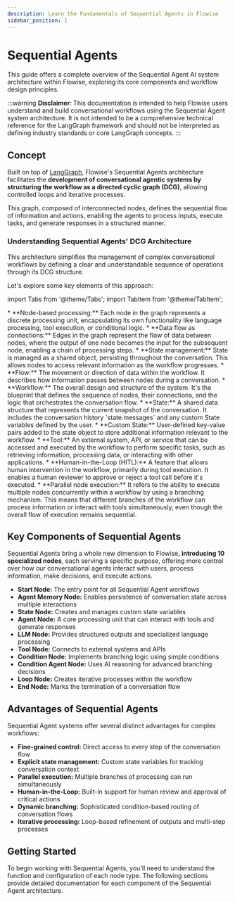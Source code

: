 ```yaml
---
description: Learn the Fundamentals of Sequential Agents in Flowise
sidebar_position: 1
---
```


# Sequential Agents

This guide offers a complete overview of the Sequential Agent AI system architecture within Flowise, exploring its core components and workflow design principles.

:::warning
**Disclaimer**: This documentation is intended to help Flowise users understand and build conversational workflows using the Sequential Agent system architecture. It is not intended to be a comprehensive technical reference for the LangGraph framework and should not be interpreted as defining industry standards or core LangGraph concepts.
:::

## Concept

Built on top of [LangGraph](https://www.langchain.com/langgraph), Flowise's Sequential Agents architecture facilitates the **development of conversational agentic systems by structuring the workflow as a directed cyclic graph (DCG)**, allowing controlled loops and iterative processes.

This graph, composed of interconnected nodes, defines the sequential flow of information and actions, enabling the agents to process inputs, execute tasks, and generate responses in a structured manner.

### Understanding Sequential Agents' DCG Architecture

This architecture simplifies the management of complex conversational workflows by defining a clear and understandable sequence of operations through its DCG structure.

Let's explore some key elements of this approach:

import Tabs from '@theme/Tabs';
import TabItem from '@theme/TabItem';

<Tabs>
  <TabItem value="core" label="Core Principles">
    * **Node-based processing:** Each node in the graph represents a discrete processing unit, encapsulating its own functionality like language processing, tool execution, or conditional logic.
    * **Data flow as connections:** Edges in the graph represent the flow of data between nodes, where the output of one node becomes the input for the subsequent node, enabling a chain of processing steps.
    * **State management:** State is managed as a shared object, persisting throughout the conversation. This allows nodes to access relevant information as the workflow progresses.
  </TabItem>
  <TabItem value="terminology" label="Terminology">
    * **Flow:** The movement or direction of data within the workflow. It describes how information passes between nodes during a conversation.
    * **Workflow:** The overall design and structure of the system. It's the blueprint that defines the sequence of nodes, their connections, and the logic that orchestrates the conversation flow.
    * **State:** A shared data structure that represents the current snapshot of the conversation. It includes the conversation history `state.messages` and any custom State variables defined by the user.
    * **Custom State:** User-defined key-value pairs added to the state object to store additional information relevant to the workflow.
    * **Tool:** An external system, API, or service that can be accessed and executed by the workflow to perform specific tasks, such as retrieving information, processing data, or interacting with other applications.
    * **Human-in-the-Loop (HITL):** A feature that allows human intervention in the workflow, primarily during tool execution. It enables a human reviewer to approve or reject a tool call before it's executed.
    * **Parallel node execution:** It refers to the ability to execute multiple nodes concurrently within a workflow by using a branching mechanism. This means that different branches of the workflow can process information or interact with tools simultaneously, even though the overall flow of execution remains sequential.
  </TabItem>
</Tabs>

## Key Components of Sequential Agents

Sequential Agents bring a whole new dimension to Flowise, **introducing 10 specialized nodes**, each serving a specific purpose, offering more control over how our conversational agents interact with users, process information, make decisions, and execute actions.

-   **Start Node:** The entry point for all Sequential Agent workflows
-   **Agent Memory Node:** Enables persistence of conversation state across multiple interactions
-   **State Node:** Creates and manages custom state variables
-   **Agent Node:** A core processing unit that can interact with tools and generate responses
-   **LLM Node:** Provides structured outputs and specialized language processing
-   **Tool Node:** Connects to external systems and APIs
-   **Condition Node:** Implements branching logic using simple conditions
-   **Condition Agent Node:** Uses AI reasoning for advanced branching decisions
-   **Loop Node:** Creates iterative processes within the workflow
-   **End Node:** Marks the termination of a conversation flow

## Advantages of Sequential Agents

Sequential Agent systems offer several distinct advantages for complex workflows:

-   **Fine-grained control:** Direct access to every step of the conversation flow
-   **Explicit state management:** Custom state variables for tracking conversation context
-   **Parallel execution:** Multiple branches of processing can run simultaneously
-   **Human-in-the-Loop:** Built-in support for human review and approval of critical actions
-   **Dynamic branching:** Sophisticated condition-based routing of conversation flows
-   **Iterative processing:** Loop-based refinement of outputs and multi-step processes

## Getting Started

To begin working with Sequential Agents, you'll need to understand the function and configuration of each node type. The following sections provide detailed documentation for each component of the Sequential Agent architecture.
